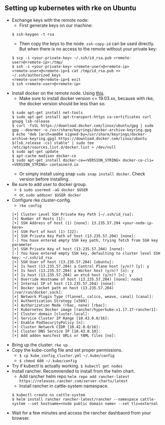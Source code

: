 ## Setting up kubernetes with rke on Ubuntu

- Exchange keys with the remote node:
  - First generate keys on our machine:
  ```
  $ ssh-keygen -t rsa
  ```
  - Then copy the keys to the node. `ssh-copy-id` can be used directly. But when there is no access to the remote without your private key:
  ```
  $ scp -i <your-private-key> ~/.ssh/id_rsa.pub <remote-user>@<remote-ip>:/tmp/
  $ ssh -i <your-private-key> <remote-user>@<remote-ip>
  <remote-user>@<remote-ip>$ cat /tmp/id_rsa.pub >> ~/.ssh/authorized_keys
  <remote-user>@<remote-ip>$ exit
  $ ssh <remote-user>@<remote-ip>
  ```
- Install docker on the remote node. Using [this](https://docs.docker.com/engine/install/ubuntu/).
  - Make sure to install docker version <= 19.03.xx, because with rke, the docker version should be less than so.
  ```
  $ sudo apt-get install net-tools
  $ sudo apt-get install apt-transport-https ca-certificates curl gnupg lsb-release
  $ curl -fsSL https://download.docker.com/linux/ubuntu/gpg | sudo gpg --dearmor -o /usr/share/keyrings/docker-archive-keyring.gpg
  $ echo "deb [arch=amd64 signed-by=/usr/share/keyrings/docker-archive-keyring.gpg] https://download.docker.com/linux/ubuntu $(lsb_release -cs) stable" | sudo tee /etc/apt/sources.list.d/docker.list > /dev/null
  $ sudo apt-get update
  $ apt-cache madison docker-ce
  $ sudo apt-get install docker-ce=<VERSION_STRING> docker-ce-cli=<VERSION_STRING> containerd.io
  ```
  - Or simply install using snap `sudo snap install docker`. Check version before installing.
- Be sure to add user to docker group.
  - `$ sudo usermod -aG docker $USER`
  - or, `sudo adduser $USER docker`
- Configure rke cluster-config.
  - `rke config`
  ```
  [+] Cluster Level SSH Private Key Path [~/.ssh/id_rsa]:
  [+] Number of Hosts [1]:
  [+] SSH Address of host (1) [none]: 13.235.57.204 <your-node-ip-here>
  [+] SSH Port of host (1) [22]:
  [+] SSH Private Key Path of host (13.235.57.204) [none]:
  [-] You have entered empty SSH key path, trying fetch from SSH key parameter
  [+] SSH Private Key of host (13.235.57.204) [none]:
  [-] You have entered empty SSH key, defaulting to cluster level SSH key: ~/.ssh/id_rsa
  [+] SSH User of host (13.235.57.204) [ubuntu]:
  [+] Is host (13.235.57.204) a Control Plane host (y/n)? [y]: y
  [+] Is host (13.235.57.204) a Worker host (y/n)? [n]: y
  [+] Is host (13.235.57.204) an etcd host (y/n)? [n]: y
  [+] Override Hostname of host (13.235.57.204) [none]: node2
  [+] Internal IP of host (13.235.57.204) [none]:
  [+] Docker socket path on host (13.235.57.204) [/var/run/docker.sock]:
  [+] Network Plugin Type (flannel, calico, weave, canal) [canal]:
  [+] Authentication Strategy [x509]:
  [+] Authorization Mode (rbac, none) [rbac]:
  [+] Kubernetes Docker image [rancher/hyperkube:v1.17.17-rancher1]:
  [+] Cluster domain [cluster.local]:
  [+] Service Cluster IP Range [10.43.0.0/16]:
  [+] Enable PodSecurityPolicy [n]:
  [+] Cluster Network CIDR [10.42.0.0/16]:
  [+] Cluster DNS Service IP [10.43.0.10]:
  [+] Add addon manifest URLs or YAML files [no]:
  ```
- Bring up the cluster: `rke up`
- Copy the kube-config file and set proper permissions.
  - `$ cp kube_config_cluster.yml ~/.kube/config`
  - `$ chmod 600 ~/.kube/config`
- Try if kubectl is actually working. `$ kubectl get nodes`
- Install rancher. Recommended to install from the helm chart.
  - Add rancher helm repo `helm repo add rancher-latest https://releases.rancher.com/server-charts/latest`
  - Install rancher in cattle-system namespace.
  ```
  $ kubectl create ns cattle-system
  $ helm install rancher rancher-latest/rancher --namespace cattle-system --set hostname=<node public domain name> --set tls=external
  ```
- Wait for a few minutes and access the rancher dashbaord from your browser.
